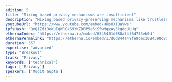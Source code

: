 ```yaml
---
edition: 5
title: "Mixing based privacy mechanisms are insufficient"
description: "Mixing based privacy-preserving mechanisms like trustless coinjoin used by Wasabi wallet and ring signatures used by Monero are noble and might work for the average Joe, but they don't provide privacy required for mission-critical things. The talk will briefly cover some of the attack vectors against such mechanisms and provide tips on improving your privacy within such systems."
youtubeUrl: "https://www.youtube.com/embed/HHsOXIQaVws"
ipfsHash: "QmQ1Zfi3eKuEgWRGkS9YKZDPP5e6jS5wMqzAy5kgdgUUUq"
ethernaIndex: "https://etherna.io/embed/6345401d080a54f6d733eb0d"
ethernaPermalink: "https://etherna.io/embed/17d6d844a49fe9cec1084398c8d4c91847bd46dc15d1066c999990a5af7cc53b"
duration: 357
expertise: "advanced"
type: "Breakout"
track: "Privacy"
keywords: ['technical']
tags: ['Privacy']
speakers: ['Mudit Gupta']
---
```


